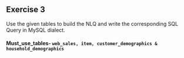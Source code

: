 ## Exercise 3

Use the given tables to build the NLQ and write the corresponding SQL Query in MySQL dialect.

#### Must_use_tables- `web_sales, item, customer_demographics & household_demographics`